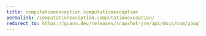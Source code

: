 ```yaml
---
title: computationexception.computationexception
permalink: /computationexception.computationexception/
redirect_to: https://guava.dev/releases/snapshot-jre/api/docs/com/google/common/collect/ComputationException.html#ComputationException-java.lang.Throwable-
---
```

